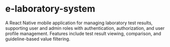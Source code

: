 # e-laboratory-system
A React Native mobile application for managing laboratory test results, supporting user and admin roles with authentication, authorization, and user profile management. Features include test result viewing, comparison, and guideline-based value filtering.
